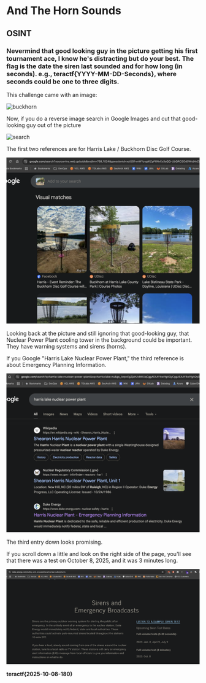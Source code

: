 # And The Horn Sounds

## OSINT

### Nevermind that good looking guy in the picture getting his first tournament ace, I know he's distracting but do your best.  The flag is the date the siren last sounded and for how long (in seconds).  e.g., teractf{YYYY-MM-DD-Seconds}, where seconds could be one to three digits.

This challenge came with an image:

![buckhorn](./buckhorn.jpg)

Now, if you do a reverse image search in Google Images and cut that good-looking guy out of the picture 

![search](./search.png)

The first two references are for Harris Lake / Buckhorn Disc Golf Course.

![matches](./matches.png)

Looking back at the picture and still ignoring that good-looking guy, that Nuclear Power Plant cooling tower in the background could be important.  They have warning systems and sirens (horns).

If you Google "Harris Lake Nuclear Power Plant," the third reference is about Emergency Planning Information.

![harris npp](./harris_lake_npp.png)

The third entry down looks promising.

If you scroll down a little and look on the right side of the page, you'll see that there was a test on October 8, 2025, and it was 3 minutes long.

![flag](./flag.png)

**teractf{2025-10-08-180}**
